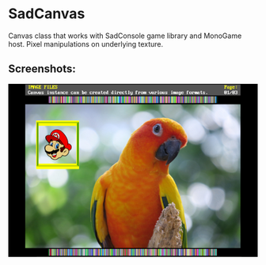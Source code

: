 # SadCanvas
Canvas class that works with SadConsole game library and MonoGame host. Pixel manipulations on underlying texture.

## Screenshots:

![Parrot](/screenshot.png)
